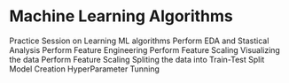 # Machine Learning Algorithms
Practice Session on Learning ML algorithms
Perform EDA and Stastical Analysis
Perform Feature Engineering
Perform Feature Scaling
Visualizing the data
Perform Feature Scaling
Spliting the data into Train-Test Split
Model Creation 
HyperParameter Tunning
